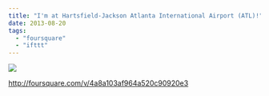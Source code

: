 ```yaml
---
title: "I'm at Hartsfield-Jackson Atlanta International Airport (ATL)!"
date: 2013-08-20
tags: 
  - "foursquare"
  - "ifttt"
---
```


![](images/staticmap?center=33.640669114843895,-84.43606853485107&zoom=16&size=710x440&maptype=roadmap&sensor=false&markers=color:red%7C33.640669114843895,-84.43606853485107)  
  
http://foursquare.com/v/4a8a103af964a520c90920e3
